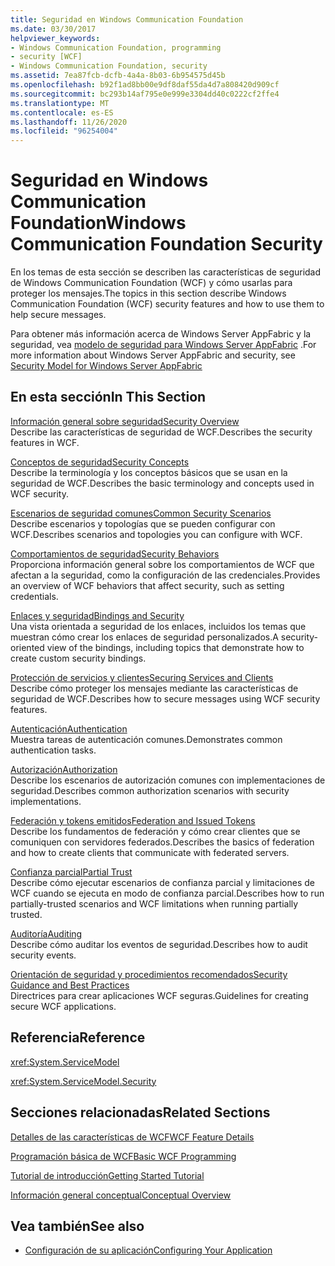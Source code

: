 ```yaml
---
title: Seguridad en Windows Communication Foundation
ms.date: 03/30/2017
helpviewer_keywords:
- Windows Communication Foundation, programming
- security [WCF]
- Windows Communication Foundation, security
ms.assetid: 7ea87fcb-dcfb-4a4a-8b03-6b954575d45b
ms.openlocfilehash: b92f1ad8bb00e9df8daf55da4d7a808420d909cf
ms.sourcegitcommit: bc293b14af795e0e999e3304dd40c0222cf2ffe4
ms.translationtype: MT
ms.contentlocale: es-ES
ms.lasthandoff: 11/26/2020
ms.locfileid: "96254004"
---
```

# <a name="windows-communication-foundation-security"></a><span data-ttu-id="c8df6-102">Seguridad en Windows Communication Foundation</span><span class="sxs-lookup"><span data-stu-id="c8df6-102">Windows Communication Foundation Security</span></span>

<span data-ttu-id="c8df6-103">En los temas de esta sección se describen las características de seguridad de Windows Communication Foundation (WCF) y cómo usarlas para proteger los mensajes.</span><span class="sxs-lookup"><span data-stu-id="c8df6-103">The topics in this section describe Windows Communication Foundation (WCF) security features and how to use them to help secure messages.</span></span>  
  
 <span data-ttu-id="c8df6-104">Para obtener más información acerca de Windows Server AppFabric y la seguridad, vea [modelo de seguridad para Windows Server AppFabric](/previous-versions/appfabric/ee677202(v=azure.10)) .</span><span class="sxs-lookup"><span data-stu-id="c8df6-104">For more information about Windows Server AppFabric and security, see [Security Model for Windows Server AppFabric](/previous-versions/appfabric/ee677202(v=azure.10))</span></span>  
  
## <a name="in-this-section"></a><span data-ttu-id="c8df6-105">En esta sección</span><span class="sxs-lookup"><span data-stu-id="c8df6-105">In This Section</span></span>  

 [<span data-ttu-id="c8df6-106">Información general sobre seguridad</span><span class="sxs-lookup"><span data-stu-id="c8df6-106">Security Overview</span></span>](security-overview.md)  
 <span data-ttu-id="c8df6-107">Describe las características de seguridad de WCF.</span><span class="sxs-lookup"><span data-stu-id="c8df6-107">Describes the security features in WCF.</span></span>  
  
 [<span data-ttu-id="c8df6-108">Conceptos de seguridad</span><span class="sxs-lookup"><span data-stu-id="c8df6-108">Security Concepts</span></span>](security-concepts.md)  
 <span data-ttu-id="c8df6-109">Describe la terminología y los conceptos básicos que se usan en la seguridad de WCF.</span><span class="sxs-lookup"><span data-stu-id="c8df6-109">Describes the basic terminology and concepts used in WCF security.</span></span>  
  
 [<span data-ttu-id="c8df6-110">Escenarios de seguridad comunes</span><span class="sxs-lookup"><span data-stu-id="c8df6-110">Common Security Scenarios</span></span>](common-security-scenarios.md)  
 <span data-ttu-id="c8df6-111">Describe escenarios y topologías que se pueden configurar con WCF.</span><span class="sxs-lookup"><span data-stu-id="c8df6-111">Describes scenarios and topologies you can configure with WCF.</span></span>  
  
 [<span data-ttu-id="c8df6-112">Comportamientos de seguridad</span><span class="sxs-lookup"><span data-stu-id="c8df6-112">Security Behaviors</span></span>](security-behaviors-in-wcf.md)  
 <span data-ttu-id="c8df6-113">Proporciona información general sobre los comportamientos de WCF que afectan a la seguridad, como la configuración de las credenciales.</span><span class="sxs-lookup"><span data-stu-id="c8df6-113">Provides an overview of WCF behaviors that affect security, such as setting credentials.</span></span>  
  
 [<span data-ttu-id="c8df6-114">Enlaces y seguridad</span><span class="sxs-lookup"><span data-stu-id="c8df6-114">Bindings and Security</span></span>](bindings-and-security.md)  
 <span data-ttu-id="c8df6-115">Una vista orientada a seguridad de los enlaces, incluidos los temas que muestran cómo crear los enlaces de seguridad personalizados.</span><span class="sxs-lookup"><span data-stu-id="c8df6-115">A security-oriented view of the bindings, including topics that demonstrate how to create custom security bindings.</span></span>  
  
 [<span data-ttu-id="c8df6-116">Protección de servicios y clientes</span><span class="sxs-lookup"><span data-stu-id="c8df6-116">Securing Services and Clients</span></span>](securing-services-and-clients.md)  
 <span data-ttu-id="c8df6-117">Describe cómo proteger los mensajes mediante las características de seguridad de WCF.</span><span class="sxs-lookup"><span data-stu-id="c8df6-117">Describes how to secure messages using WCF security features.</span></span>  
  
 [<span data-ttu-id="c8df6-118">Autenticación</span><span class="sxs-lookup"><span data-stu-id="c8df6-118">Authentication</span></span>](authentication-in-wcf.md)  
 <span data-ttu-id="c8df6-119">Muestra tareas de autenticación comunes.</span><span class="sxs-lookup"><span data-stu-id="c8df6-119">Demonstrates common authentication tasks.</span></span>  
  
 [<span data-ttu-id="c8df6-120">Autorización</span><span class="sxs-lookup"><span data-stu-id="c8df6-120">Authorization</span></span>](authorization-in-wcf.md)  
 <span data-ttu-id="c8df6-121">Describe los escenarios de autorización comunes con implementaciones de seguridad.</span><span class="sxs-lookup"><span data-stu-id="c8df6-121">Describes common authorization scenarios with security implementations.</span></span>  
  
 [<span data-ttu-id="c8df6-122">Federación y tokens emitidos</span><span class="sxs-lookup"><span data-stu-id="c8df6-122">Federation and Issued Tokens</span></span>](federation-and-issued-tokens.md)  
 <span data-ttu-id="c8df6-123">Describe los fundamentos de federación y cómo crear clientes que se comuniquen con servidores federados.</span><span class="sxs-lookup"><span data-stu-id="c8df6-123">Describes the basics of federation and how to create clients that communicate with federated servers.</span></span>  
  
 [<span data-ttu-id="c8df6-124">Confianza parcial</span><span class="sxs-lookup"><span data-stu-id="c8df6-124">Partial Trust</span></span>](partial-trust.md)  
 <span data-ttu-id="c8df6-125">Describe cómo ejecutar escenarios de confianza parcial y limitaciones de WCF cuando se ejecuta en modo de confianza parcial.</span><span class="sxs-lookup"><span data-stu-id="c8df6-125">Describes how to run partially-trusted scenarios and WCF limitations when running partially trusted.</span></span>  
  
 [<span data-ttu-id="c8df6-126">Auditoría</span><span class="sxs-lookup"><span data-stu-id="c8df6-126">Auditing</span></span>](auditing-security-events.md)  
 <span data-ttu-id="c8df6-127">Describe cómo auditar los eventos de seguridad.</span><span class="sxs-lookup"><span data-stu-id="c8df6-127">Describes how to audit security events.</span></span>  
  
 [<span data-ttu-id="c8df6-128">Orientación de seguridad y procedimientos recomendados</span><span class="sxs-lookup"><span data-stu-id="c8df6-128">Security Guidance and Best Practices</span></span>](security-guidance-and-best-practices.md)  
 <span data-ttu-id="c8df6-129">Directrices para crear aplicaciones WCF seguras.</span><span class="sxs-lookup"><span data-stu-id="c8df6-129">Guidelines for creating secure WCF applications.</span></span>  
  
## <a name="reference"></a><span data-ttu-id="c8df6-130">Referencia</span><span class="sxs-lookup"><span data-stu-id="c8df6-130">Reference</span></span>  

 <xref:System.ServiceModel>  
  
 <xref:System.ServiceModel.Security>  
  
## <a name="related-sections"></a><span data-ttu-id="c8df6-131">Secciones relacionadas</span><span class="sxs-lookup"><span data-stu-id="c8df6-131">Related Sections</span></span>  

 [<span data-ttu-id="c8df6-132">Detalles de las características de WCF</span><span class="sxs-lookup"><span data-stu-id="c8df6-132">WCF Feature Details</span></span>](index.md)  
  
 [<span data-ttu-id="c8df6-133">Programación básica de WCF</span><span class="sxs-lookup"><span data-stu-id="c8df6-133">Basic WCF Programming</span></span>](../basic-wcf-programming.md)  
  
 [<span data-ttu-id="c8df6-134">Tutorial de introducción</span><span class="sxs-lookup"><span data-stu-id="c8df6-134">Getting Started Tutorial</span></span>](../getting-started-tutorial.md)  
  
 [<span data-ttu-id="c8df6-135">Información general conceptual</span><span class="sxs-lookup"><span data-stu-id="c8df6-135">Conceptual Overview</span></span>](../conceptual-overview.md)  
  
## <a name="see-also"></a><span data-ttu-id="c8df6-136">Vea también</span><span class="sxs-lookup"><span data-stu-id="c8df6-136">See also</span></span>

- [<span data-ttu-id="c8df6-137">Configuración de su aplicación</span><span class="sxs-lookup"><span data-stu-id="c8df6-137">Configuring Your Application</span></span>](../diagnostics/configuring-your-application.md)
